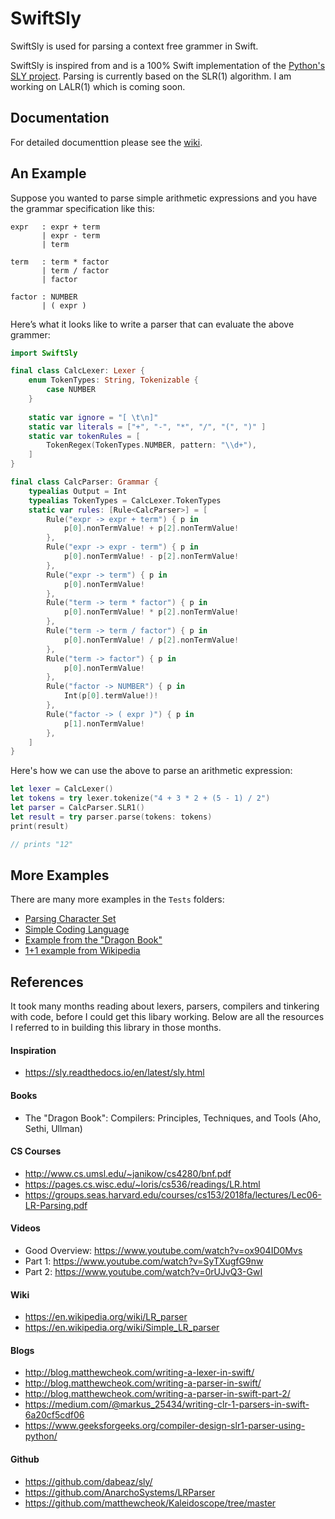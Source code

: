 # SwiftSly
SwiftSly is used for parsing a context free grammer in Swift. 

SwiftSly is inspired from and is a 100% Swift implementation of 
the [Python's SLY project](https://sly.readthedocs.io/en/latest/index.html). 
Parsing is currently based on the SLR(1) algorithm. I am working on LALR(1) which is coming soon. 

## Documentation
For detailed documenttion please see the [wiki](https://github.com/rohita/swift-sly/wiki). 

## An Example
Suppose you wanted to parse simple arithmetic expressions and you have the 
grammar specification like this:

```
expr   : expr + term
       | expr - term
       | term

term   : term * factor
       | term / factor
       | factor

factor : NUMBER
       | ( expr )
```

Here’s what it looks like to write a parser that can evaluate the above grammer:

```swift
import SwiftSly

final class CalcLexer: Lexer {
    enum TokenTypes: String, Tokenizable {
        case NUMBER
    }
    
    static var ignore = "[ \t\n]"
    static var literals = ["+", "-", "*", "/", "(", ")" ]
    static var tokenRules = [
        TokenRegex(TokenTypes.NUMBER, pattern: "\\d+"),
    ]
}

final class CalcParser: Grammar {
    typealias Output = Int
    typealias TokenTypes = CalcLexer.TokenTypes
    static var rules: [Rule<CalcParser>] = [
        Rule("expr -> expr + term") { p in
            p[0].nonTermValue! + p[2].nonTermValue!
        },
        Rule("expr -> expr - term") { p in
            p[0].nonTermValue! - p[2].nonTermValue!
        },
        Rule("expr -> term") { p in
            p[0].nonTermValue!
        },
        Rule("term -> term * factor") { p in
            p[0].nonTermValue! * p[2].nonTermValue!
        },
        Rule("term -> term / factor") { p in
            p[0].nonTermValue! / p[2].nonTermValue!
        },
        Rule("term -> factor") { p in
            p[0].nonTermValue!
        },
        Rule("factor -> NUMBER") { p in
            Int(p[0].termValue!)!
        },
        Rule("factor -> ( expr )") { p in
            p[1].nonTermValue!
        },
    ]
}
```

Here's how we can use the above to parse an arithmetic expression: 

```swift
let lexer = CalcLexer()
let tokens = try lexer.tokenize("4 + 3 * 2 + (5 - 1) / 2")
let parser = CalcParser.SLR1()
let result = try parser.parse(tokens: tokens)
print(result)

// prints "12"
```

## More Examples
There are many more examples in the `Tests` folders: 
* [Parsing Character Set](https://github.com/rohita/swift-sly/blob/main/Tests/Examples/CharacterSet.swift)
* [Simple Coding Language](https://github.com/rohita/swift-sly/blob/main/Tests/Examples/CodingLanguage.swift)
* [Example from the "Dragon Book"](https://github.com/rohita/swift-sly/blob/main/Tests/Examples/DragonBookExample.swift)
* [1+1 example from Wikipedia](https://github.com/rohita/swift-sly/blob/main/Tests/Examples/WikipediaExample.swift)

## References
It took many months reading about lexers, parsers, compilers and tinkering with code, before I could get this libary working. 
Below are all the resources I referred to in building this library in those months. 

#### Inspiration
* https://sly.readthedocs.io/en/latest/sly.html
  
#### Books 
* The "Dragon Book": Compilers: Principles, Techniques, and Tools (Aho, Sethi, Ullman)
  
#### CS Courses
* http://www.cs.umsl.edu/~janikow/cs4280/bnf.pdf
* https://pages.cs.wisc.edu/~loris/cs536/readings/LR.html
* https://groups.seas.harvard.edu/courses/cs153/2018fa/lectures/Lec06-LR-Parsing.pdf
 
#### Videos
* Good Overview: https://www.youtube.com/watch?v=ox904ID0Mvs
* Part 1: https://www.youtube.com/watch?v=SyTXugfG9nw
* Part 2: https://www.youtube.com/watch?v=0rUJvQ3-GwI
 
#### Wiki
* https://en.wikipedia.org/wiki/LR_parser
* https://en.wikipedia.org/wiki/Simple_LR_parser

#### Blogs
* http://blog.matthewcheok.com/writing-a-lexer-in-swift/
* http://blog.matthewcheok.com/writing-a-parser-in-swift/
* http://blog.matthewcheok.com/writing-a-parser-in-swift-part-2/
* https://medium.com/@markus_25434/writing-clr-1-parsers-in-swift-6a20cf5cdf06
* https://www.geeksforgeeks.org/compiler-design-slr1-parser-using-python/

#### Github
* https://github.com/dabeaz/sly/
* https://github.com/AnarchoSystems/LRParser
* https://github.com/matthewcheok/Kaleidoscope/tree/master


